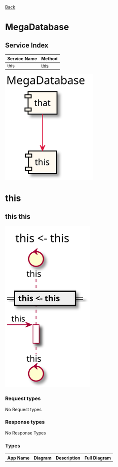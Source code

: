 
[Back](../README.md)


# MegaDatabase

## Service Index
| Service Name | Method |
----|----
this | [this](#this-this)

![](integration.svg)




# this




## this this


![](this/this.svg)

### Request types

No Request types






### Response types



No Response Types





### Types

<table>
<tr>
<th>App Name</th>
<th>Diagram</th>
<th>Description</th>
<th>Full Diagram</th>


</tr>


</table>

